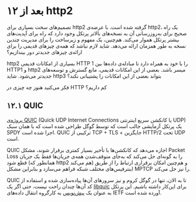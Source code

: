 # ۱۲ بعد از http2

تصمیم‌های سخت بسیاری برای http2 گرفته شده است. با عرضه‌ی http2، یک راه صحیح برای به‌روز‌رسانی آن به نسخه‌های بالاتر پرتکل وجود دارد که راه برای آپدیت‌های بیشتر پرتکل هموار می‌کند. هم‌چنین، یک مفهوم و زیرساخت را برای مدیریت چندین نسخه به طور همزمان ارائه می‌دهد. شاید لازم نباشد که همه‌ی چیزهای قدیمی را برای ارائه‌ی چیزهای جدیدتر دور بیندازیم؟

http2 بسیاری از امکانات قدیمی HTTP 1 را با خود به همراه دارد تا مبادله‌ی داده‌ها بین HTTP1 و http2 میسر باشد. بعضی از این امکانات قدیمی، مانع گسترش و توسعه‌های جدیدتر می‌شود. شاید http3 بتواند بعضی از این امکانات را پشتیبانی نکند؟

فکر می‌کنید هنوز چه چیزی در HTTP کم داریم؟

## ۱۲.۱ QUIC

[پروژه‌ی QUIC](https://www.chromium.org/quic) (Quick UDP Internet Connections یا کانکشن سریع اینترنتی UDP) یک پرتکل آزمایشی جالب است که توسط گوگل طراحی شده است که با همان سبک SPDY اجرا شده است. QUIC ترکیبی از TCP + TLS + جایگزین HTTP/2 تحت UDP است.

QUIC اجازه می‌دهد که کانکشن‌ها با تأخیر بسیار کمتری برقرار شوند، مشکل Packet Loss را به گونه‌ای حل می‌کند که به‌جای متوقف‌شدن همه‌ی جریان‌ها فقط یک جریان قطع شود (همانطور که http2 هم می‌کند) و هم‌چنین امکان برقراری ارتباط را از طریق اینترفیس‌های مختلف شبکه فراهم می‌سازد و بنابراین مشکل MPTCP را نیز حل می‌کند.

QUIC تا به الان، تنها در گوگل کروم و نیز سرورهای آن‌ها پیاده‌سازی شده و استفاده از کد آن‌ها چندان راحت نیست، حتی اگر یک [libquic](https://github.com/devsisters/libquic) برای این‌کار داشته باشیم. این پرتکل به عنوان یک [پیش‌نویس](https://tools.ietf.org/html/draft-tsvwg-quic-protocol-01) به کارگروه انتقال داده‌های IETF آورده شده است.